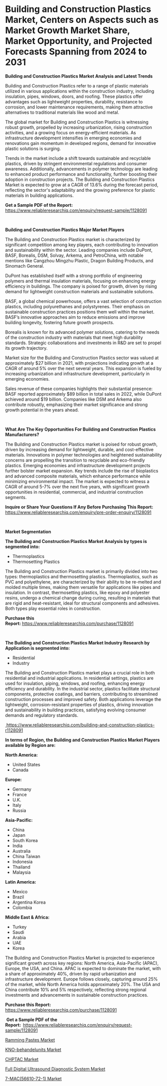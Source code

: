 <p><h1>Building and Construction Plastics Market, Centers on Aspects such as Market Growth Market Share, Market Opportunity, and Projected Forecasts Spanning from 2024 to 2031</h1></p><p><strong>Building and Construction Plastics Market Analysis and Latest Trends</strong></p>
<p><p>Building and Construction Plastics refer to a range of plastic materials utilized in various applications within the construction industry, including insulation, pipes, windows, doors, and roofing. These plastics offer advantages such as lightweight properties, durability, resistance to corrosion, and lower maintenance requirements, making them attractive alternatives to traditional materials like wood and metal. </p><p>The global market for Building and Construction Plastics is witnessing robust growth, propelled by increasing urbanization, rising construction activities, and a growing focus on energy-efficient materials. As infrastructure development intensifies in emerging economies and renovations gain momentum in developed regions, demand for innovative plastic solutions is surging. </p><p>Trends in the market include a shift towards sustainable and recyclable plastics, driven by stringent environmental regulations and consumer awareness. Additionally, advancements in polymer technology are leading to enhanced product performance and functionality, further boosting their adoption in construction projects. The Building and Construction Plastics Market is expected to grow at a CAGR of 13.6% during the forecast period, reflecting the sector's adaptability and the growing preference for plastic materials in building applications.</p></p>
<p><strong>Get a Sample PDF of the Report:&nbsp;</strong> <a href="https://www.reliableresearchiq.com/enquiry/request-sample/1128091?utm_campaign=103&utm_medium=2&utm_source=Github&utm_content=ia&utm_term=10112024&utm_id=building-and-construction-plastics">https://www.reliableresearchiq.com/enquiry/request-sample/1128091</a></p>
<p>&nbsp;</p>
<p><strong>Building and Construction Plastics Major Market Players</strong></p>
<p><p>The Building and Construction Plastics market is characterized by significant competition among key players, each contributing to innovation and sustainability within the sector. Leading companies include DuPont, BASF, Borealis, DSM, Solvay, Arkema, and PetroChina, with notable mentions like Cangzhou Mingzhu Plastic, Dragon Building Products, and Sinomach General.</p><p>DuPont has established itself with a strong portfolio of engineering polymers and thermal insulation materials, focusing on enhancing energy efficiency in buildings. The company is poised for growth, driven by rising demand for lightweight construction materials and sustainable solutions. </p><p>BASF, a global chemical powerhouse, offers a vast selection of construction plastics, including polyurethanes and polystyrenes. Their emphasis on sustainable construction practices positions them well within the market. BASF’s innovative approaches aim to reduce emissions and improve building longevity, fostering future growth prospects.</p><p>Borealis is known for its advanced polymer solutions, catering to the needs of the construction industry with materials that meet high durability standards. Strategic collaborations and investments in R&D are set to propel its growth trajectory.</p><p>Market size for the Building and Construction Plastics sector was valued at approximately $27 billion in 2021, with projections indicating growth at a CAGR of around 5% over the next several years. This expansion is fueled by increasing urbanization and infrastructure development, particularly in emerging economies.</p><p>Sales revenue of these companies highlights their substantial presence: BASF reported approximately $89 billion in total sales in 2022, while DuPont achieved around $19 billion. Companies like DSM and Arkema also contribute robustly, emphasizing their market significance and strong growth potential in the years ahead.</p></p>
<p>&nbsp;</p>
<p><strong>What Are The Key Opportunities For Building and Construction Plastics Manufacturers?</strong></p>
<p><p>The Building and Construction Plastics market is poised for robust growth, driven by increasing demand for lightweight, durable, and cost-effective materials. Innovations in polymer technologies and heightened sustainability concerns are propelling the transition to recyclable and eco-friendly plastics. Emerging economies and infrastructure development projects further bolster market expansion. Key trends include the rise of bioplastics and advanced composite materials, which enhance performance while minimizing environmental impact. The market is expected to witness a CAGR of around 5-7% over the next five years, with significant growth opportunities in residential, commercial, and industrial construction segments.</p></p>
<p><strong>Inquire or Share Your Questions If Any Before Purchasing This Report:</strong> <a href="https://www.reliableresearchiq.com/enquiry/pre-order-enquiry/1128091?utm_campaign=103&utm_medium=2&utm_source=Github&utm_content=ia&utm_term=10112024&utm_id=building-and-construction-plastics">https://www.reliableresearchiq.com/enquiry/pre-order-enquiry/1128091</a></p>
<p>&nbsp;</p>
<p><strong>Market Segmentation</strong></p>
<p><strong>The Building and Construction Plastics Market Analysis by types is segmented into:</strong></p>
<p><ul><li>Thermoplastics</li><li>Thermosetting Plastics</li></ul></p>
<p><p>The Building and Construction Plastics market is primarily divided into two types: thermoplastics and thermosetting plastics. Thermoplastics, such as PVC and polyethylene, are characterized by their ability to be re-melted and molded multiple times, making them versatile for applications like pipes and insulation. In contrast, thermosetting plastics, like epoxy and polyester resins, undergo a chemical change during curing, resulting in materials that are rigid and heat-resistant, ideal for structural components and adhesives. Both types play essential roles in construction.</p></p>
<p><strong>Purchase this Report:&nbsp;</strong><a href="https://www.reliableresearchiq.com/purchase/1128091?utm_campaign=103&utm_medium=2&utm_source=Github&utm_content=ia&utm_term=10112024&utm_id=building-and-construction-plastics">https://www.reliableresearchiq.com/purchase/1128091</a></p>
<p>&nbsp;</p>
<p><strong>The Building and Construction Plastics Market Industry Research by Application is segmented into:</strong></p>
<p><ul><li>Residential</li><li>Industry</li></ul></p>
<p><p>The Building and Construction Plastics market plays a crucial role in both residential and industrial applications. In residential settings, plastics are used for insulation, piping, windows, and roofing, enhancing energy efficiency and durability. In the industrial sector, plastics facilitate structural components, protective coatings, and barriers, contributing to streamlined construction processes and improved safety. Both applications leverage the lightweight, corrosion-resistant properties of plastics, driving innovation and sustainability in building practices, satisfying evolving consumer demands and regulatory standards.</p></p>
<p><a href="https://www.reliableresearchiq.com/building-and-construction-plastics-r1128091?utm_campaign=103&utm_medium=2&utm_source=Github&utm_content=ia&utm_term=10112024&utm_id=building-and-construction-plastics">&nbsp;https://www.reliableresearchiq.com/building-and-construction-plastics-r1128091</a></p>
<p><strong>In terms of Region, the Building and Construction Plastics Market Players available by Region are:</strong></p>
<p>
    <p> <strong> North America: </strong>
        <ul>
            <li>United States</li>
            <li>Canada</li>
        </ul>
        </p> 
    <p> <strong> Europe: </strong>
        <ul>
            <li>Germany</li>
            <li>France</li>
            <li>U.K.</li>
            <li>Italy</li>
            <li>Russia</li>
        </ul>
        </p> 
    <p> <strong> Asia-Pacific: </strong>
        <ul>
            <li>China</li>
            <li>Japan</li>
            <li>South Korea</li>
            <li>India</li>
            <li>Australia</li>
            <li>China Taiwan</li>
            <li>Indonesia</li>
            <li>Thailand</li>
            <li>Malaysia</li>
        </ul>
        </p> 
    <p> <strong> Latin America: </strong>
        <ul>
            <li>Mexico</li>
            <li>Brazil</li>
            <li>Argentina Korea</li>
            <li>Colombia</li>
        </ul>
        </p> 
    <p> <strong> Middle East & Africa: </strong>
        <ul>
            <li>Turkey</li>
            <li>Saudi</li>
            <li>Arabia</li>
            <li>UAE</li>
            <li>Korea</li>
        </ul>
    </p>
    </p>
<p><p>The Building and Construction Plastics Market is projected to experience significant growth across key regions: North America, Asia-Pacific (APAC), Europe, the USA, and China. APAC is expected to dominate the market, with a share of approximately 40%, driven by rapid urbanization and infrastructure development. Europe follows closely, capturing around 25% of the market, while North America holds approximately 20%. The USA and China contribute 10% and 5% respectively, reflecting strong regional investments and advancements in sustainable construction practices.</p></p>
<p><strong>Purchase this Report: </strong><a href="https://www.reliableresearchiq.com/purchase/1128091?utm_campaign=103&utm_medium=2&utm_source=Github&utm_content=ia&utm_term=10112024&utm_id=building-and-construction-plastics">https://www.reliableresearchiq.com/purchase/1128091</a></p>
<p>&nbsp;<strong>Get a Sample PDF of the Report:&nbsp;&nbsp;</strong><a href="https://www.reliableresearchiq.com/enquiry/request-sample/1128091?utm_campaign=103&utm_medium=2&utm_source=Github&utm_content=ia&utm_term=10112024&utm_id=building-and-construction-plastics">https://www.reliableresearchiq.com/enquiry/request-sample/1128091</a></p>
<p><strong></strong></p>
<p><p><a href="https://www.linkedin.com/pulse/evaluating-ramming-pastes-market-trends-growth-opportunities-region-phzuc?utm_campaign=103&utm_medium=2&utm_source=Github&utm_content=ia&utm_term=10112024&utm_id=building-and-construction-plastics">Ramming Pastes Market</a></p><p><a href="https://issuu.com/reportprime-2/docs/kno-behandelunits-market-size-2030._ccecc709b08871?utm_campaign=103&utm_medium=2&utm_source=Github&utm_content=ia&utm_term=10112024&utm_id=building-and-construction-plastics">KNO-behandelunits Market</a></p><p><a href="https://github.com/brookiqhurne/Market-Research-Report-List-1/blob/main/chptac-market.md?utm_campaign=103&utm_medium=2&utm_source=Github&utm_content=ia&utm_term=10112024&utm_id=building-and-construction-plastics">CHPTAC Market</a></p><p><a href="https://issuu.com/reportprime-2/docs/full-digital-ultrasound-diagnostic-_3af5f796e11e57?utm_campaign=103&utm_medium=2&utm_source=Github&utm_content=ia&utm_term=10112024&utm_id=building-and-construction-plastics">Full Digital Ultrasound Diagnostic System Market</a></p><p><a href="https://www.linkedin.com/pulse/deep-dive-7-mac56610-72-1-market-itstrends-segmentation-competitive-gcufc?utm_campaign=103&utm_medium=2&utm_source=Github&utm_content=ia&utm_term=10112024&utm_id=building-and-construction-plastics">7-MAC(56610-72-1) Market</a></p></p>